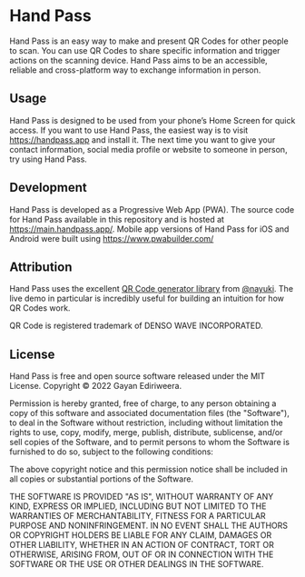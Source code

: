 # Hand Pass

Hand Pass is an easy way to make and present QR Codes for other people to scan. You can use QR Codes to share specific information and trigger actions on the scanning device. Hand Pass aims to be an accessible, reliable and cross-platform way to exchange information in person.

## Usage

Hand Pass is designed to be used from your phone’s Home Screen for quick access. If you want to use Hand Pass, the easiest way is to visit https://handpass.app and install it. The next time you want to give your contact information, social media profile or website to someone in person, try using Hand Pass.

## Development

Hand Pass is developed as a Progressive Web App (PWA). The source code for Hand Pass available in this repository and is hosted at https://main.handpass.app/. Mobile app versions of Hand Pass for iOS and Android were built using https://www.pwabuilder.com/

## Attribution

Hand Pass uses the excellent [QR Code generator library](https://www.nayuki.io/page/qr-code-generator-library) from [@nayuki](https://github.com/nayuki). The live demo in particular is incredibly useful for building an intuition for how QR Codes work.

QR Code is registered trademark of DENSO WAVE INCORPORATED.

## License

Hand Pass is free and open source software released under the MIT License. Copyright &copy; 2022 Gayan Ediriweera.

Permission is hereby granted, free of charge, to any person obtaining a copy of this software and associated documentation files (the "Software"), to deal in the Software without restriction, including without limitation the rights to use, copy, modify, merge, publish, distribute, sublicense, and/or sell copies of the Software, and to permit persons to whom the Software is furnished to do so, subject to the following conditions:

The above copyright notice and this permission notice shall be included in all copies or substantial portions of the Software.

THE SOFTWARE IS PROVIDED "AS IS", WITHOUT WARRANTY OF ANY KIND, EXPRESS OR IMPLIED, INCLUDING BUT NOT LIMITED TO THE WARRANTIES OF MERCHANTABILITY, FITNESS FOR A PARTICULAR PURPOSE AND NONINFRINGEMENT. IN NO EVENT SHALL THE AUTHORS OR COPYRIGHT HOLDERS BE LIABLE FOR ANY CLAIM, DAMAGES OR OTHER LIABILITY, WHETHER IN AN ACTION OF CONTRACT, TORT OR OTHERWISE, ARISING FROM, OUT OF OR IN CONNECTION WITH THE SOFTWARE OR THE USE OR OTHER DEALINGS IN THE SOFTWARE.
